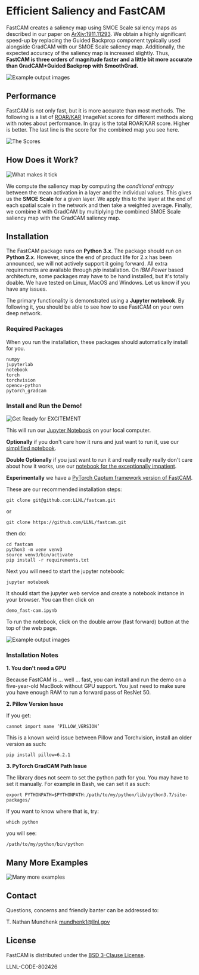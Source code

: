 # Efficient Saliency and FastCAM 

FastCAM creates a saliency map using SMOE Scale saliency maps as described in our paper on 
[ArXiv:1911.11293](https://arxiv.org/abs/1911.11293). We obtain a highly significant speed-up by replacing
the Guided Backprop component typically used alongside GradCAM with our SMOE Scale saliency map.
Additionally, the expected accuracy of the saliency map is increased slightly. Thus, **FastCAM is three orders of magnitude faster and a little bit more accurate than GradCAM+Guided Backprop with SmoothGrad.** 

![Example output images](https://raw.githubusercontent.com/LLNL/fastcam/master/mdimg/fast-cam.ILSVRC2012_val_00049934.jpg)

## Performance

FastCAM is not only fast, but it is more accurate than most methods. The following is a list of [ROAR/KAR](https://arxiv.org/abs/1806.10758) ImageNet scores for different methods along with notes about performance. In gray is the total ROAR/KAR score. Higher is better. The last line is the score for the combined map you see here. 

![The Scores](https://raw.githubusercontent.com/LLNL/fastcam/master/mdimg/roar_kar.png)     

## How Does it Work?

![What makes it tick](https://raw.githubusercontent.com/LLNL/fastcam/master/mdimg/ResNet_w_Salmaps_2.jpg)   

We compute the saliency map by computing the *conditional entropy* between the mean activation in a layer and the individual values. This gives us the **SMOE Scale** for a given layer. We apply this to the layer at the end of each spatial scale in the network and then take a weighted average. Finally, we combine it with GradCAM by multiplying the combined SMOE Scale saliency map with the GradCAM saliency map. 

                 
## Installation

The FastCAM package runs on **Python 3.x**. The package should run on **Python 2.x**. However, since 
the end of product life for 2.x has been announced, we will not actively support it going forward. 
All extra requirements are available through *pip* installation. On *IBM Power* based architecture, 
some packages may have to be hand installed, but it's totally doable. We have tested on Linux, MacOS and Windows.
Let us know if you have any issues. 

The primary functionality is demonstrated using a **Jupyter notebook**. By following it, you should be
able to see how to use FastCAM on your own deep network. 

### Required Packages

When you run the installation, these packages should automatically install for you. 

	numpy
	jupyterlab
	notebook
	torch
	torchvision
	opencv-python
	pytorch_gradcam

### Install and Run the Demo!

![Get Ready for EXCITEMENT](https://steemitimages.com/p/DVAkPJXe6RxaMiozqQxRKBpPCPSqM5k9eEaBqfuGYnq1rZoVgJfgBwH61WPbdCwxa7N5TvBS59Jxtv?format=match&mode=fit&width=640)

This will run our [Jupyter Notebook](https://github.com/LLNL/fastcam/blob/master/demo_fast-cam.ipynb) on your local computer.

**Optionally** if you don't care how it runs and just want to run it, use our [simplified notebook](https://github.com/LLNL/fastcam/blob/master/demo_simple_fast-cam.ipynb).

**Double Optionally** if you just want to run it and really really really don't care about how it works, use our [notebook for the exceptionally impatient](https://github.com/LLNL/fastcam/blob/master/demo_very-simple_fast-cam.ipynb).

**Experimentally** we have a [PyTorch Captum framework version of FastCAM](https://github.com/LLNL/fastcam/blob/master/demo-captum.ipynb).

These are our recommended installation steps:

	git clone git@github.com:LLNL/fastcam.git 
	
or 

	git clone https://github.com/LLNL/fastcam.git

then do:
	
	cd fastcam 
	python3 -m venv venv3 
	source venv3/bin/activate
	pip install -r requirements.txt

Next you will need to start the jupyter notebook:

	jupyter notebook
	
It should start the jupyter web service and create a notebook instance in your browser. You can then click on

	demo_fast-cam.ipynb
	
To run the notebook, click on the double arrow (fast forward) button at the top of the web page. 

![Example output images](https://raw.githubusercontent.com/LLNL/fastcam/master/mdimg/option.jpg)

### Installation Notes

**1. You don't need a GPU**

Because FastCAM is ... well ... fast, you can install and run the demo on a five-year-old MacBook without GPU support. You just need to make sure you have enough RAM to run a forward pass of ResNet 50.  

**2. Pillow Version Issue**

If you get:

	cannot import name ‘PILLOW_VERSION’
	
This is a known weird issue between Pillow and Torchvision, install an older version as such:

	pip install pillow=6.2.1
	
**3. PyTorch GradCAM Path Issue**

The library does not seem to set the python path for you. You may have to set it manually. For example in Bash,
we can set it as such:

	export PYTHONPATH=$PYTHONPATH:/path/to/my/python/lib/python3.7/site-packages/
	
If you want to know where that is, try:

	which python
	
you will see:

	/path/to/my/python/bin/python

## Many More Examples

![Many more examples](https://raw.githubusercontent.com/LLNL/fastcam/master/mdimg/many_fastcam_examples.jpg)   
	
## Contact

Questions, concerns and friendly banter can be addressed to: 

T. Nathan Mundhenk [mundhenk1@llnl.gov](mundhenk1@llnl.gov)

## License

FastCAM is distributed under the [BSD 3-Clause License](https://github.com/LLNL/fastcam/blob/master/LICENSE).

LLNL-CODE-802426



